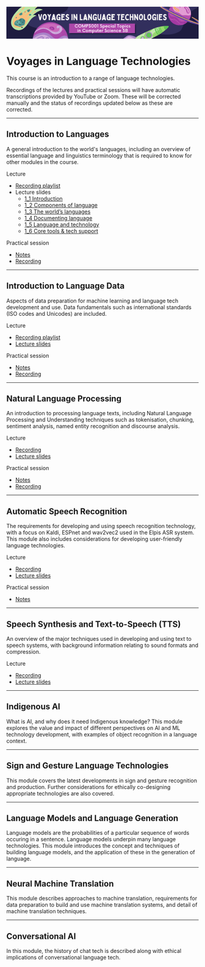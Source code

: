 <p align="center"><img src="img/voyages.png" /></p>

# Voyages in Language Technologies

This course is an introduction to a range of language technologies. 

Recordings of the lectures and practical sessions will have automatic transcriptions provided by YouTube or Zoom. These will be corrected manually and the status of recordings updated below as these are corrected. 

---

## Introduction to Languages

A general introduction to the world's languages, including an overview of essential language and linguistics terminology that is required to know for other modules in the course.

Lecture

* [Recording playlist](https://www.youtube.com/watch?v=P7k1RkxR75U&list=PLPU3m9-GX8la28nWmzacDNQYxieYV_LYe)
* Lecture slides  
    - [1_1 Introduction](https://docs.google.com/presentation/d/1cDefWih35FLzvCPlqZWw0UgYCmOyaVs4nMuuNtouOnE/edit?usp=sharing)
    - [1_2 Components of language](https://docs.google.com/presentation/d/1zcwXQ9CGw9ctnfMRiI3sdnpzuUkb_vJanighP2DtLDA/edit?usp=sharing)
    - [1_3 The world’s languages](https://docs.google.com/presentation/d/1wZF6swqQO6xl9BwBhyoQZmNUgvbqzMsh1HtSAA9NXSc/edit?usp=sharing)
    - [1_4 Documenting language](https://docs.google.com/presentation/d/1utAaBKrZ2hR12j0k2_Jnw6NIeA_EteYLF-EtKPEbxqE/edit?usp=sharing)
    - [1_5 Language and technology](https://docs.google.com/presentation/d/1411Vh-FVvzoNsIBvJBuHA5nI7ZH4hFicYzvQxPmIHDU/edit?usp=sharing)
    - [1_6 Core tools & tech support](https://docs.google.com/presentation/d/1nHRzGbqTrJKk4yL4xrpreQeBnttYTzWNXICB9gvLHv4/edit?usp=sharing)

Practical session
* [Notes](pracs/1-colab.md)
* [Recording](https://uqz.zoom.us/rec/share/k5OQJnhGKvvIGX-gejmCXrWvoflxVjZRpl8FhZulKEs760VpLJqwIWPXwxCvUFVh.cglhgLHtt9cs5Nnt?startTime=1628215383000)


---

## Introduction to Language Data

Aspects of data preparation for machine learning and language tech development and use. Data fundamentals such as international standards (ISO codes and Unicodes) are included.

Lecture

- [Recording playlist](https://www.youtube.com/watch?v=_ErpE13hqKM&list=PLPU3m9-GX8lYbnvafsc1hLQQLiN75qw3i)
- [Lecture slides](https://docs.google.com/presentation/d/1i2HiuyRCEVkH9eNAjLOlC3rBYy1qTCcs0AZiJXo_R18/edit?usp=sharing)

Practical session
* [Notes](pracs/2-data.md)
* [Recording](https://youtu.be/tJKPpaCXF2w)


---

## Natural Language Processing

An introduction to processing language texts, including Natural Language Processing and Understanding techniques such as tokenisation, chunking, sentiment analysis, named entity recognition and discourse analysis.

Lecture

- [Recording](https://youtu.be/H5onuLzhRz4)
- [Lecture slides](https://docs.google.com/presentation/d/1dNwbGMgDfT8BrWlbbIi_0KcfiEed3utxmvSE6rsotIo/edit?usp=sharing)

Practical session
* [Notes](pracs/3-nlp.md)
* [Recording](https://youtu.be/9wyIOXICsuM)


---

## Automatic Speech Recognition

The requirements for developing and using speech recognition technology, with a focus on Kaldi, ESPnet and wav2vec2 used in the Elpis ASR system. This module also includes considerations for developing user-friendly language technologies.

Lecture

- [Recording](https://youtu.be/e4udpR-wSD0)
- [Lecture slides](https://docs.google.com/presentation/d/1ktjVNb9DYg48lF-Pir4OmFhGMPhabSXdwHDFtLIYH7U/edit?usp=sharing)

Practical session
* [Notes](pracs/4-asr.md)


---

## Speech Synthesis and Text-to-Speech (TTS)

An overview of the major techniques used in developing and using text to speech systems, with background information relating to sound formats and compression.

Lecture

- [Recording](https://youtu.be/Xtz2NkGvIDI)
- [Lecture slides](https://docs.google.com/presentation/d/1XkS219dgWU1Y9GPtAagIE-22DMCQIHESdcEQf7oqSp8/edit?usp=sharing)


---

## Indigenous AI

What is AI, and why does it need Indigenous knowledge? This module explores the value and impact of different perspectives on AI and ML technology development, with examples of object recognition in a language context.


---

## Sign and Gesture Language Technologies 

This module covers the latest developments in sign and gesture recognition and production. Further considerations for ethically co-designing appropriate technologies are also covered.


---

## Language Models and Language Generation

Language models are the probabilities of a particular sequence of words occuring in a sentence. Language models underpin many language technologies. This module introduces the concept and techniques of building language models, and the application of these in the generation of language.


---

## Neural Machine Translation

This module describes approaches to machine translation, requirements for data preparation to build and use machine translation systems, and detail of machine translation techniques.


---

## Conversational AI

In this module, the history of chat tech is described along with ethical implications of conversational language tech.

